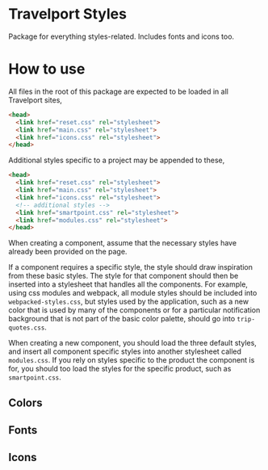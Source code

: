 # Travelport Styles

Package for everything styles-related. Includes fonts and icons too.

# How to use

All files in the root of this package are expected to be loaded in all Travelport sites,

```html
<head>
  <link href="reset.css" rel="stylesheet">
  <link href="main.css" rel="stylesheet">
  <link href="icons.css" rel="stylesheet">
</head>
```

Additional styles specific to a project may be appended to these,

```html
<head>
  <link href="reset.css" rel="stylesheet">
  <link href="main.css" rel="stylesheet">
  <link href="icons.css" rel="stylesheet">
  <!-- additional styles -->
  <link href="smartpoint.css" rel="stylesheet">
  <link href="modules.css" rel="stylesheet">
</head>
```

When creating a component, assume that the necessary styles have already been provided on the page.

If a component requires a specific style, the style should draw inspiration from these basic styles. The style for that component should then be inserted into a stylesheet that handles all the components. For example, using css modules and webpack, all module styles should be included into `webpacked-styles.css`, but styles used by the application, such as a new color that is used by many of the components or for a particular notification background that is not part of the basic color palette, should go into `trip-quotes.css`.

When creating a new component, you should load the three default styles, and insert all component specific styles into another stylesheet called `modules.css`. If you rely on styles specific to the product the component is for, you should too load the styles for the specific product, such as `smartpoint.css`.

## Colors

## Fonts

## Icons
